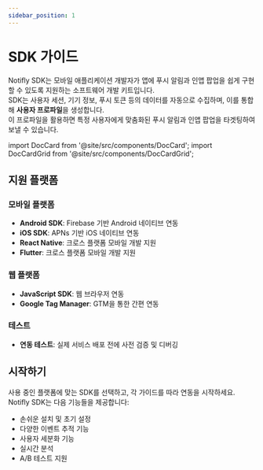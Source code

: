 ```yaml
---
sidebar_position: 1
---
```

# SDK 가이드

Notifly SDK는 모바일 애플리케이션 개발자가 앱에 푸시 알림과 인앱 팝업을 쉽게 구현할 수 있도록 지원하는 소프트웨어 개발 키트입니다.  
SDK는 사용자 세션, 기기 정보, 푸시 토큰 등의 데이터를 자동으로 수집하며, 이를 통합해 **사용자 프로파일**을 생성합니다.  
이 프로파일을 활용하면 특정 사용자에게 맞춤화된 푸시 알림과 인앱 팝업을 타겟팅하여 보낼 수 있습니다.

import DocCard from '@site/src/components/DocCard';
import DocCardGrid from '@site/src/components/DocCardGrid';

<div className="doccards-blue">
<DocCardGrid cols={3}>
 <DocCard
    title="Firebase 연동"
    description=""
    href="/developer-docs/firebase-integration"
    icon="🔥"
  />
  <DocCard
    title="iOS SDK"
    description="APNs 기반 iOS 네이티브 연동"
    href="/developer-docs/sdk/ios-sdk"
    icon="📱"
  />
  <DocCard
    title="Android SDK"
    description="Android 연동"
    href="/developer-docs/sdk/android-sdk"
    icon="🤖"
  />
  <DocCard
    title="React Native SDK"
    description="크로스 플랫폼 앱 연동"
    href="/developer-docs/sdk/react-native-sdk"
    icon="⚛️"
  />
  <DocCard
    title="Flutter SDK"
    description="Flutter 기반 크로스 플랫폼 앱 연동"
    href="/developer-docs/sdk/flutter-sdk"
    icon="💙"
  />
  <DocCard
    title="JavaScript SDK"
    description="웹 브라우저 연동"
    href="/developer-docs/sdk/javascript-sdk"
    icon="🌐"
  />
</DocCardGrid>
</div>

## 지원 플랫폼

### 모바일 플랫폼
- **Android SDK**: Firebase 기반 Android 네이티브 연동
- **iOS SDK**: APNs 기반 iOS 네이티브 연동
- **React Native**: 크로스 플랫폼 모바일 개발 지원
- **Flutter**: 크로스 플랫폼 모바일 개발 지원

### 웹 플랫폼
- **JavaScript SDK**: 웹 브라우저 연동
- **Google Tag Manager**: GTM을 통한 간편 연동

### 테스트
- **연동 테스트**: 실제 서비스 배포 전에 사전 검증 및 디버깅

## 시작하기

사용 중인 플랫폼에 맞는 SDK를 선택하고, 각 가이드를 따라 연동을 시작하세요.  
Notifly SDK는 다음 기능들을 제공합니다:

- 손쉬운 설치 및 초기 설정  
- 다양한 이벤트 추적 기능  
- 사용자 세분화 기능  
- 실시간 분석  
- A/B 테스트 지원  